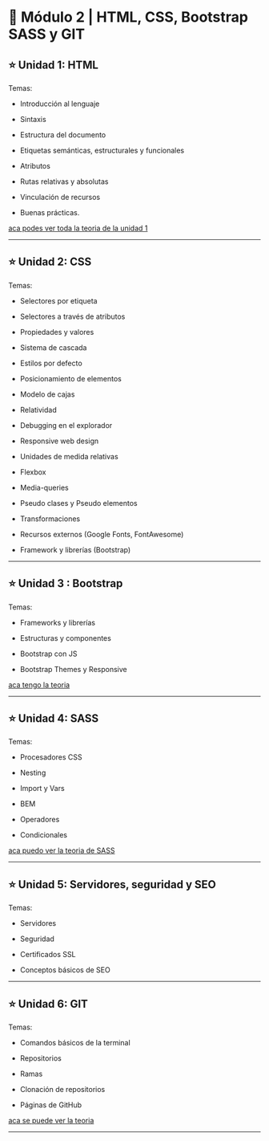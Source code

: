 # :book: Módulo 2 |  HTML, CSS, Bootstrap SASS y GIT

## :star: Unidad 1: HTML

Temas:

- Introducción al lenguaje

- Sintaxis

- Estructura del documento

- Etiquetas semánticas, estructurales y funcionales

- Atributos

- Rutas relativas y absolutas

- Vinculación de recursos

- Buenas prácticas.

[aca podes ver toda la teoria de la unidad 1](https://github.com/eugenia1984/Full-Stack-Numen/blob/main/numen_teoria/modulo2_html_css_bootstrap_sass_git/unidad1.md)

---

## :star: Unidad 2: CSS

Temas:

- Selectores por etiqueta

- Selectores a través de atributos

- Propiedades y valores

- Sistema de cascada

- Estilos por defecto

- Posicionamiento de elementos

- Modelo de cajas

- Relatividad

- Debugging en el explorador

- Responsive web design

- Unidades de medida relativas

- Flexbox

- Media-queries

- Pseudo clases y Pseudo elementos

- Transformaciones

- Recursos externos (Google Fonts, FontAwesome)

- Framework y librerías (Bootstrap)

---

## :star: Unidad 3 : Bootstrap

Temas:

- Frameworks y librerías

- Estructuras y componentes

- Bootstrap con JS

- Bootstrap Themes y Responsive

[aca tengo la teoria](https://github.com/eugenia1984/Full-Stack-Numen/blob/main/numen_teoria/modulo2_html_css_bootstrap_sass_git/unidad3_bootstrap.md)

---

## :star: Unidad 4: SASS

Temas:

- Procesadores CSS

- Nesting

- Import y Vars

- BEM

- Operadores

- Condicionales

[aca puedo ver la teoria de SASS](https://github.com/eugenia1984/Full-Stack-Numen/blob/main/numen_teoria/modulo2_html_css_bootstrap_sass_git/unidad4_sass.md)

---

## :star: Unidad 5: Servidores, seguridad y SEO

Temas:

- Servidores

- Seguridad

- Certificados SSL

- Conceptos básicos de SEO

---

## :star: Unidad 6: GIT

Temas:

- Comandos básicos de la terminal

- Repositorios

- Ramas

- Clonación de repositorios

- Páginas de GitHub

[aca se puede ver la teoria](https://github.com/eugenia1984/Full-Stack-Numen/blob/main/numen_teoria/modulo2_html_css_bootstrap_sass_git/unidad6_git.md)

---
